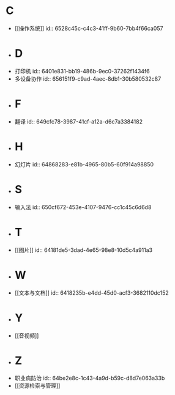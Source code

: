 # C
- [[操作系统]]
  id:: 6528c45c-c4c3-41ff-9b60-7bb4f66ca057
- # D
- 打印机
  id:: 6401e831-bb19-486b-9ec0-37262f1434f6
- 多设备协作
  id:: 656151f9-c9ad-4aec-8db1-30b580532c87
- # F
- 翻译
  id:: 649cfc78-3987-41cf-a12a-d6c7a3384182
- # H
- 幻灯片
  id:: 64868283-e81b-4965-80b5-60f914a98850
- # S
- 输入法
  id:: 650cf672-453e-4107-9476-cc1c45c6d6d8
- # T
- [[图片]]
  id:: 64181de5-3dad-4e65-98e8-10d5c4a911a3
- # W
- [[文本与文档]]
  id:: 6418235b-e4dd-45d0-acf3-3682110dc152
- # Y
- [[音视频]]
- # Z
- 职业病防治
  id:: 64be2e8c-1c43-4a9d-b59c-d8d7e063a33b
- [[资源检索与管理]]
